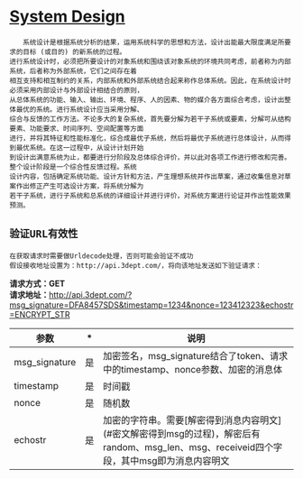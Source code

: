 # [System Design](https://baike.baidu.com/item/系统设计)
    　　系统设计是根据系统分析的结果，运用系统科学的思想和方法，设计出能最大限度满足所要求的目标 (或目的) 的新系统的过程。
    进行系统设计时，必须把所要设计的对象系统和围绕该对象系统的环境共同考虑，前者称为内部系统，后者称为外部系统，它们之间存在着
    相互支持和相互制约的关系，内部系统和外部系统结合起来称作总体系统。因此，在系统设计时必须采用内部设计与外部设计相结合的原则，
    从总体系统的功能、输入、输出、环境、程序、人的因素、物的媒介各方面综合考虑，设计出整体最优的系统。进行系统设计应当采用分解、
    综合与反馈的工作方法。不论多大的复杂系统，首先要分解为若干子系统或要素，分解可从结构要素、功能要求、时间序列、空间配置等方面
    进行，并将其特征和性能标准化，综合成最优子系统，然后将最优子系统进行总体设计，从而得到最优系统。在这一过程中，从设计计划开始
    到设计出满意系统为止，都要进行分阶段及总体综合评价，并以此对各项工作进行修改和完善。整个设计阶段是一个综合性反馈过程。系统
    设计内容，包括确定系统功能、设计方针和方法，产生理想系统并作出草案，通过收集信息对草案作出修正产生可选设计方案，将系统分解为
    若干子系统，进行子系统和总系统的详细设计并进行评价，对系统方案进行论证并作出性能效果预测。


`验证URL有效性`
---
    在获取请求时需要做Urldecode处理，否则可能会验证不成功
    假设接收地址设置为：http://api.3dept.com/，将向该地址发送如下验证请求：
<strong>请求方式：GET</strong><br>
<strong>请求地址：</strong>http://api.3dept.com/?msg_signature=DFA8457SDS&timestamp=1234&nonce=123412323&echostr=ENCRYPT_STR<br>
<table><thead><tr><th>参数</th><th>*</th><th>说明</th></tr></thead>
<tbody>
<tr>
<td>msg_signature</td>
<td>是</td>
<td>加密签名，msg_signature结合了token、请求中的timestamp、nonce参数、加密的消息体</td>
</tr>
<tr>
<td>timestamp</td>
<td>是</td>
<td>时间戳</td>
</tr>
<tr>
<td>nonce</td>
<td>是</td>
<td>随机数</td>
</tr>
<tr>
<td>echostr</td>
<td>是</td>
<td>加密的字符串。需要[解密得到消息内容明文](#密文解密得到msg的过程)，解密后有random、msg_len、msg、receiveid四个字段，其中msg即为消息内容明文</td>
</tr>
</tbody></table>



